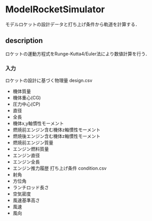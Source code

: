 # ModelRocketSimulator
モデルロケットの設計データと打ち上げ条件から軌道を計算する．

## description
ロケットの運動方程式をRunge-Kutta4/Euler法により数値計算を行う．

### 入力
ロケットの設計に基づく物理量 design.csv
- 機体質量
- 機体重心(CG)
- 圧力中心(CP)
- 直径
- 全長
- 機体x,y軸慣性モーメント
- 燃焼前エンジン含む機体z軸慣性モーメント
- 燃焼後エンジン含む機体z軸慣性モーメント
- 燃焼前エンジン質量
- エンジン燃料質量
- エンジン直径
- エンジン全長
- エンジン推力履歴
打ち上げ条件 condition.csv
- 射角
- 方位角
- ランチロッド長さ
- 空気密度
- 風速基準高さ
- 風速
- 風向

